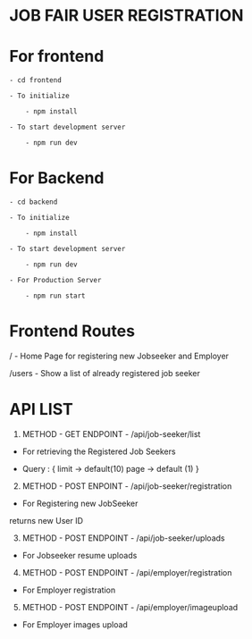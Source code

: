 # JOB FAIR USER REGISTRATION

# For frontend
    - cd frontend

    - To initialize

        - npm install

    - To start development server 

        - npm run dev

# For Backend
    - cd backend

    - To initialize

        - npm install

    - To start development server 

        - npm run dev
    
    - For Production Server

        - npm run start


# Frontend Routes

/ - Home Page for registering new Jobseeker and Employer

/users - Show a list of already registered job seeker


# API LIST
1) METHOD - GET
ENDPOINT - /api/job-seeker/list 
- For retrieving the Registered Job Seekers 

- Query : {
    limit -> default(10)
    page -> default (1)
}

2) METHOD - POST 
ENPOINT - /api/job-seeker/registration
- For Registering new JobSeeker

returns new User ID

3) METHOD - POST
ENDPOINT - /api/job-seeker/uploads
- For Jobseeker resume uploads

4) METHOD - POST
ENDPOINT - /api/employer/registration
- For Employer registration

5) METHOD - POST
ENDPOINT - /api/employer/imageupload
- For Employer images upload